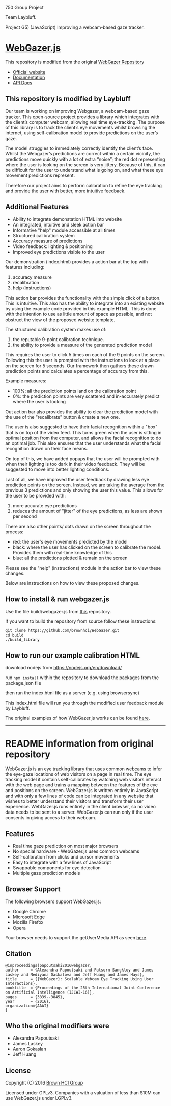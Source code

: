 750 Group Project

Team Laybluff.

Project G5) (JavaScript) Improving a webcam-based gaze tracker.

# [WebGazer.js](https://webgazer.cs.brown.edu)

This repository is modified from the original [WebGazer Repository](https://github.com/brownhci/WebGazer.git)

* [Official website](https://webgazer.cs.brown.edu)
* [Documentation](https://webgazer.cs.brown.edu/documentation)
* [API Docs](https://github.com/brownhci/WebGazer/wiki/Top-Level-API)

## This repository is modified by Laybluff

Our team is working on improving Webgazer, a webcam-based gaze tracker. This open-source project provides a library which integrates with the client’s computer webcam, allowing real time eye-tracking. The purpose of this library is to track the client’s eye movements whilst browsing the internet, using self-calibration model to provide predictions on the user’s gaze.

The model struggles to immediately correctly identify the client’s face. Whilst the Webgazer’s predictions are correct within a certain vicinity, the predictions move quickly with a lot of extra “noise”; the red dot representing where the user is looking on the screen is very jittery. Because of this, it can be difficult for the user to understand what is going on, and what these eye movement predictions represent.

Therefore our project aims to perform calibration to refine the eye tracking and provide the user with better, more intuitive feedback.

## Additional Features

* Ability to integrate demonstation HTML into website
* An integrated, intuitive and sleek action bar
* Informative "help" module accessible at all times
* Structured calibration system
* Accuracy measure of predictions
* Video feedback: lighting & positioning
* Improved eye predictions visible to the user

Our demonstration (index.html) provides a action bar at the top with features including:

1. accuracy measure
2. recalibration
4. help (instructions)

This action bar provides the functionality with the simple click of a button. This is intuitive. This also has the ability to integrate into an existing website by using the example code provided in this example HTML. This is done with the intention to use as little amount of space as possible, and not obstruct the view of the proposed website template.

The structured calibration system makes use of:

1. the reputable 9-point calibration technique.
2. the ability to provide a measure of the generated prediction model

This requires the user to click 5 times on each of the 9 points on the screen. Following this the user is prompted with the instructions to look at a place on the screen for 5 seconds. Our framework then gathers these drawn prediction points and calculates a percentage of accuracy from this.

Example measures:

- 100%: all the prediction points land on the calibration point
- 0%: the prediction points are very scattered and in-accurately predict where the user is looking

Out action bar also provides the ability to clear the prediction model with the use of the "recalibrate" button & create a new one.

The user is also suggested to have their facial recognition within a "box" that is on top of the video feed. This turns green when the user is sitting in optimal position from the computer, and allows the facial recognition to do an optimal job. This also ensures that the user understands what the facial recognition drawn on their face means.

On top of this, we have added popups that the user will be prompted with when their lighting is too dark in their video feedback. They will be suggested to move into better lighting conditions.

Last of all, we have improved the user feedback by drawing less eye prediction points on the screen. Instead, we are taking the average from the previous 3 predictions and only showing the user this value. This allows for the user to be provided with:

1. more accurate eye predictions
2. reduces the amount of "jitter" of the eye predictions, as less are shown per second

There are also other points/ dots drawn on the screen throughout the process:

- red: the user's eye movements predicted by the model
- black: where the user has clicked on the screen to calibrate the model. Provides them with real-time knowledge of this
- blue: all the predictions plotted & remain on the screen

Please see the "help" (instructions) module in the action bar to view these changes.

Below are instructions on how to view these proposed changes.

## How to install & run webgazer.js

Use the file build/webgazer.js from [this](https://github.com/abbyythompson/WebGazer) repository.

If you want to build the repository from source follow these instructions:

    git clone https://github.com/brownhci/WebGazer.git
    cd build
    ./build_library


## How to run our example calibration HTML

download nodejs from https://nodejs.org/en/download/

run `npm install` within the repository to download the packages from the package.json file

then run the index.html file as a server (e.g. using browsersync)

This index.html file will run you through the modified user feedback module by Laybluff.

The original examples of how WebGazer.js works can be found [here](https://webgazer.cs.brown.edu/#examples).


---------------------------------------------------------


# README information from original repository

WebGazer.js is an eye tracking library that uses common webcams to infer the eye-gaze locations of web visitors on a page in real time. The eye tracking model it contains self-calibrates by watching web visitors interact with the web page and trains a mapping between the features of the eye and positions on the screen. WebGazer.js is written entirely in JavaScript and with only a few lines of code can be integrated in any website that wishes to better understand their visitors and transform their user experience. WebGazer.js runs entirely in the client browser, so no video data needs to be sent to a server. WebGazer.js can run only if the user consents in giving access to their webcam.

## Features

* Real time gaze prediction on most major browsers
* No special hardware - WebGazer.js uses common webcams
* Self-calibration from clicks and cursor movements
* Easy to integrate with a few lines of JavaScript
* Swappable components for eye detection
* Multiple gaze prediction models

## Browser Support

The following browsers support WebGazer.js:

* Google Chrome
* Microsoft Edge
* Mozilla Firefox
* Opera

Your browser needs to support the getUserMedia API as seen [here](http://caniuse.com/#feat=stream).

## Citation

	@inproceedings{papoutsaki2016webgazer,
	author     = {Alexandra Papoutsaki and Patsorn Sangkloy and James Laskey and Nediyana Daskalova and Jeff Huang and James Hays},
	title      = {{WebGazer}: Scalable Webcam Eye Tracking Using User Interactions},
    booktitle  = {Proceedings of the 25th International Joint Conference on Artificial Intelligence (IJCAI-16)},
    pages      = {3839--3845},
	year       = {2016},
	organization={AAAI}
	}

## Who the original modifiers were

* Alexandra Papoutsaki
* James Laskey
* Aaron Gokaslan
* Jeff Huang

## License

Copyright (C) 2016 [Brown HCI Group](http://hci.cs.brown.edu)

Licensed under GPLv3. Companies with a valuation of less than $10M can use WebGazer.js under LGPLv3.

